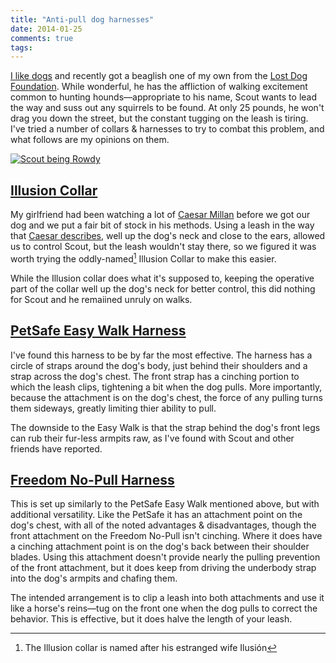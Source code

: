 ```yaml
---
title: "Anti-pull dog harnesses"
date: 2014-01-25
comments: true
tags:
---
```

[I like dogs](https://www.youtube.com/watch?v=zH64dlgyydM) and recently got a beaglish one of my own from the [Lost Dog Foundation](http://www.lostdogrescue.org/).  While wonderful, he has the affliction of walking excitement common to hunting hounds—appropriate to his name, Scout wants to lead the way and suss out any squirrels to be found.  At only 25 pounds, he won't drag you down the street, but the constant tugging on the leash is tiring.  I've tried a number of collars & harnesses to try to combat this problem, and what follows are my opinions on them.

[<img src='http://farm6.staticflickr.com/5471/11892424355_bd7c2bcc67_z.jpg' alt='Scout being Rowdy'>](http://www.flickr.com/photos/dinomite/11892424355/)

## [Illusion Collar](http://www.cesarsway.com/shop/Illusion-Dog-Collar-Leash-System)
My girlfriend had been watching a lot of [Caesar Millan](http://www.cesarsway.com/) before we got our dog and we put a fair bit of stock in his methods.  Using a leash in the way that [Caesar describes](https://www.youtube.com/watch?v=vjub9dCBiv8), well up the dog's neck and close to the ears, allowed us to control Scout, but the leash wouldn't stay there, so we figured it was worth trying the oddly-named[^1] Illusion Collar to make this easier.

While the Illusion collar does what it's supposed to, keeping the operative part of the collar well up the dog's neck for better control, this did nothing for Scout and he remaiined unruly on walks.

## [PetSafe Easy Walk Harness](http://www.amazon.com/gp/product/B0009ZBKG4/ref=as_li_ss_tl?ie=UTF8&camp=1789&creative=390957&creativeASIN=B0009ZBKG4&linkCode=as2&tag=dinomitenet-20)
I've found this harness to be by far the most effective.  The harness has a circle of straps around the dog's body, just behind their shoulders and a strap across the dog's chest.  The front strap has a cinching portion to which the leash clips, tightening a bit when the dog pulls.  More importantly, because the attachment is on the dog's chest, the force of any pulling turns them sideways, greatly limiting thier ability to pull.

The downside to the Easy Walk is that the strap behind the dog's front legs can rub their fur-less armpits raw, as I've found with Scout and other friends have reported.

## [Freedom No-Pull Harness](http://www.amazon.com/gp/product/B0085XOHDU/ref=as_li_ss_tl?ie=UTF8&camp=1789&creative=390957&creativeASIN=B0085XOHDU&linkCode=as2&tag=dinomitenet-20)
This is set up similarly to the PetSafe Easy Walk mentioned above, but with additional versatility.  Like the PetSafe it has an attachment point on the dog's chest, with all of the noted advantages & disadvantages, though the front attachment on the Freedom No-Pull isn't cinching.  Where it does have a cinching attachment point is on the dog's back between their shoulder blades.  Using this attachment doesn't provide nearly the pulling prevention of the front attachment, but it does keep from driving the underbody strap into the dog's armpits and chafing them.

The intended arrangement is to clip a leash into both attachments and use it like a horse's reins—tug on the front one when the dog pulls to correct the behavior.  This is effective, but it does halve the length of your leash.


[^1]: The Illusion collar is named after his estranged wife Ilusión
